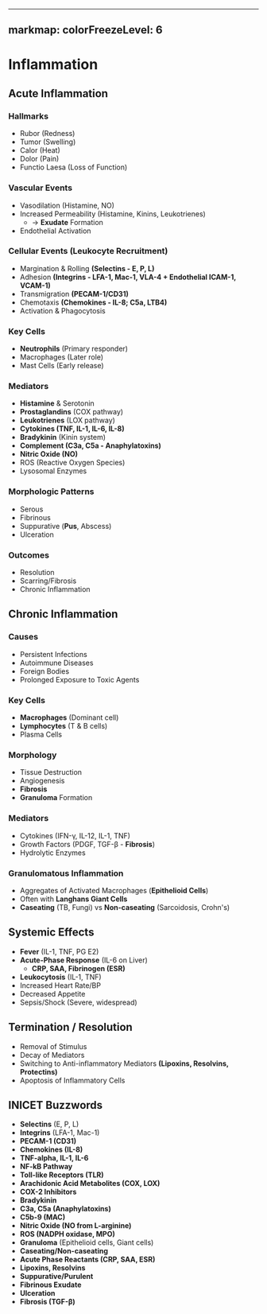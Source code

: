 
---
markmap:
  colorFreezeLevel: 6
---

# Inflammation
## Acute Inflammation
### Hallmarks
- Rubor (Redness)
- Tumor (Swelling)
- Calor (Heat)
- Dolor (Pain)
- Functio Laesa (Loss of Function)
### Vascular Events
- Vasodilation (Histamine, NO)
- Increased Permeability (Histamine, Kinins, Leukotrienes)
  - -> **Exudate** Formation
- Endothelial Activation
### Cellular Events (Leukocyte Recruitment)
- Margination & Rolling **(Selectins - E, P, L)**
- Adhesion **(Integrins - LFA-1, Mac-1, VLA-4 + Endothelial ICAM-1, VCAM-1)**
- Transmigration **(PECAM-1/CD31)**
- Chemotaxis **(Chemokines - IL-8; C5a, LTB4)**
- Activation & Phagocytosis
### Key Cells
- **Neutrophils** (Primary responder)
- Macrophages (Later role)
- Mast Cells (Early release)
### Mediators
- **Histamine** & Serotonin
- **Prostaglandins** (COX pathway)
- **Leukotrienes** (LOX pathway)
- **Cytokines (TNF, IL-1, IL-6, IL-8)**
- **Bradykinin** (Kinin system)
- **Complement (C3a, C5a - Anaphylatoxins)**
- **Nitric Oxide (NO)**
- ROS (Reactive Oxygen Species)
- Lysosomal Enzymes
### Morphologic Patterns
- Serous
- Fibrinous
- Suppurative (**Pus**, Abscess)
- Ulceration
### Outcomes
- Resolution
- Scarring/Fibrosis
- Chronic Inflammation
## Chronic Inflammation
### Causes
- Persistent Infections
- Autoimmune Diseases
- Foreign Bodies
- Prolonged Exposure to Toxic Agents
### Key Cells
- **Macrophages** (Dominant cell)
- **Lymphocytes** (T & B cells)
- Plasma Cells
### Morphology
- Tissue Destruction
- Angiogenesis
- **Fibrosis**
- **Granuloma** Formation
### Mediators
- Cytokines (IFN-γ, IL-12, IL-1, TNF)
- Growth Factors (PDGF, TGF-β - **Fibrosis**)
- Hydrolytic Enzymes
### Granulomatous Inflammation
- Aggregates of Activated Macrophages (**Epithelioid Cells**)
- Often with **Langhans Giant Cells**
- **Caseating** (TB, Fungi) vs **Non-caseating** (Sarcoidosis, Crohn's)
## Systemic Effects
- **Fever** (IL-1, TNF, PG E2)
- **Acute-Phase Response** (IL-6 on Liver)
  - **CRP, SAA, Fibrinogen (ESR)**
- **Leukocytosis** (IL-1, TNF)
- Increased Heart Rate/BP
- Decreased Appetite
- Sepsis/Shock (Severe, widespread)
## Termination / Resolution
- Removal of Stimulus
- Decay of Mediators
- Switching to Anti-inflammatory Mediators **(Lipoxins, Resolvins, Protectins)**
- Apoptosis of Inflammatory Cells

## INICET Buzzwords
- **Selectins** (E, P, L)
- **Integrins** (LFA-1, Mac-1)
- **PECAM-1 (CD31)**
- **Chemokines (IL-8)**
- **TNF-alpha, IL-1, IL-6**
- **NF-kB Pathway**
- **Toll-like Receptors (TLR)**
- **Arachidonic Acid Metabolites (COX, LOX)**
- **COX-2 Inhibitors**
- **Bradykinin**
- **C3a, C5a (Anaphylatoxins)**
- **C5b-9 (MAC)**
- **Nitric Oxide (NO from L-arginine)**
- **ROS (NADPH oxidase, MPO)**
- **Granuloma** (Epithelioid cells, Giant cells)
- **Caseating/Non-caseating**
- **Acute Phase Reactants (CRP, SAA, ESR)**
- **Lipoxins, Resolvins**
- **Suppurative/Purulent**
- **Fibrinous Exudate**
- **Ulceration**
- **Fibrosis (TGF-β)**

